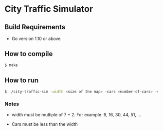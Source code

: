 # City Traffic Simulator

## Build Requirements
- Go version 1.10 or above

## How to compile

```sh 
$ make
```

## How to run 

```sh 
$ ./city-traffic-sim -width <size of the map> -cars <number-of-cars> -semaphores <number-of-semaphores>
```
### Notes

- width must be multiple of 7 + 2. For example: 9, 16, 30, 44, 51, ...

- Cars must be less than the width